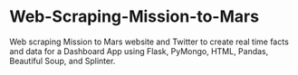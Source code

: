 # Web-Scraping-Mission-to-Mars
Web scraping Mission to Mars website and Twitter to create real time facts and data for a Dashboard App using Flask, PyMongo, HTML, Pandas, Beautiful Soup, and Splinter.
